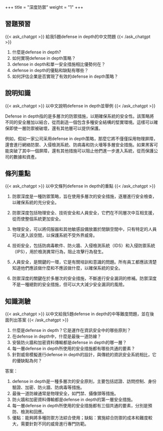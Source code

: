 +++
title = "深度防禦"
weight = "1"
+++
## 習題預習
{{< ask_chatgpt >}}
給我5題defense in depth的中文問題
{{< /ask_chatgpt >}}

1. 什麼是defense in depth? 
2. 如何實現defense in depth策略？ 
3. defense in depth和單一安全措施相比優勢何在？ 
4. defense in depth的優點和缺點有哪些？ 
5. 如何評估企業是否實現了有效的defense in depth策略？   

## 說明知識
{{< ask_chatgpt >}}
以中文說明defense in depth並舉例
{{< /ask_chatgpt >}}

Defense in depth指的是多層次的防禦措施，以期確保系統的安全性。該策略將不同的安全層加以結合，從而創造一個包含多種安全結構的堅實環境。這樣可以確保即使一層防禦被破壞，還有其他層可以提供保護。

例如，假如一家公司采用defense in depth策略，那麼它將不僅僅採用物理屏障，還會進行網絡防禦、入侵檢測系統、防病毒和防火墻等多層安全措施。如果黑客可能突破了其中一個屏障，還有其他措施可以阻止他們進一步進入系統，從而保護公司的數據和資產。   

## 條列重點
{{< ask_chatgpt >}}
以中文條列defense in depth的重點
{{< /ask_chatgpt >}}

1. 防禦深度是一種防禦策略，旨在使用多層次的安全措施，逐層進行安全檢查，以確保系統的充分安全。

2. 防禦深度包括物理安全、技術安全和人員安全，它們在不同層次中互相支援，從而使整個系統更加安全。

3. 物理安全，可以將伺服器和其他敏感設備放置於閉鎖空間中，只有特定的人員可以進入該空間，以保護系統不受外界威脅。

4. 技術安全，包括防病毒軟件、防火牆、入侵檢測系統（IDS）和入侵防禦系統（IPS），用於檢測異常行為，阻止攻擊行為發生。

5. 人員安全，是關鍵的一環，它是有關培訓和意識的問題。所有員工都應該清楚知道他們應該做什麼和不應該做什麼，以確保系統的安全。

6. 防禦深度的關鍵在於多層次的安全措施，不斷進行安全漏洞的修補。防禦深度不是一種絕對的安全措施，但可以大大減少安全漏洞的風險。   

## 知識測驗
{{< ask_chatgpt >}}
以中文給我5題defense in depth的中等難度問題，並在後面列出答案
{{< /ask_chatgpt >}}

1. 什麼是defense in depth？它是運作在資訊安全中的哪些原則？
2. 在defense in depth中，什麼是最後一道防線？
3. 安裝防火牆和加密資料傳輸都是defense in depth的哪一層？
4. 每一層defense in depth所使用的安全措施都有哪些共通的要素？
5. 針對威脅模擬進行defense in depth的設計，與傳統的資訊安全系統相比，它的優缺點為何？

答案：
1. defense in depth是一種多層次的安全原則，主要包括認證、訪問控制、身份驗證、加密、防火牆、防病毒等措施。
2. 最後一道防線通常是物理安全，如門禁、攝像頭等措施。
3. 防火牆和加密資料傳輸都是defense in depth的第一層安全措施。
4. 每一層defense in depth所使用的安全措施都有三個共通的要素，分別是預防、檢測和回應。
5. 優點：能夠將多種防禦方法綜合使用；缺點：實施綜合防禦的成本和難度較大，需要針對不同的威脅進行專門防範。   

